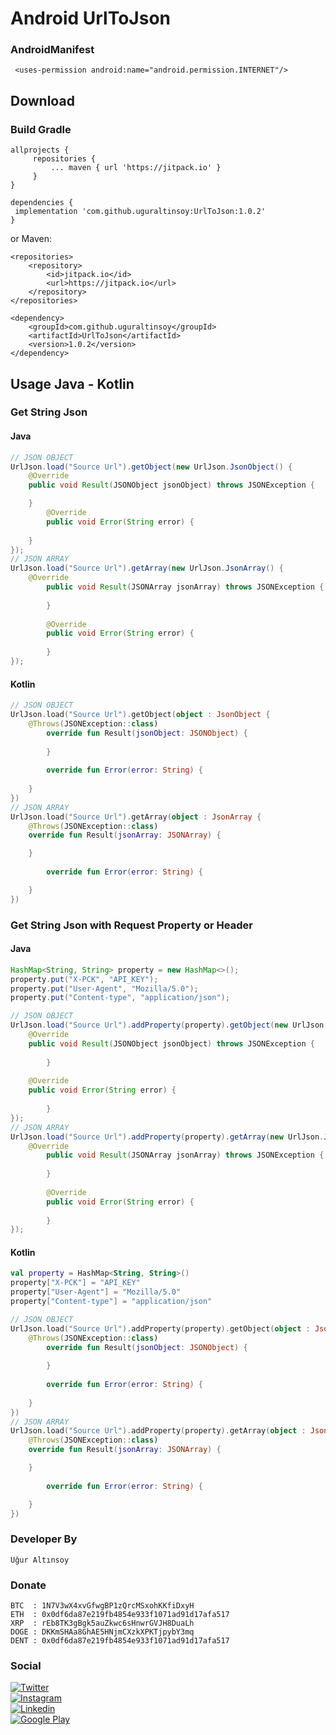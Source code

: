 # Android UrlToJson

### AndroidManifest
```  
 <uses-permission android:name="android.permission.INTERNET"/>
 ```  

## Download
### Build Gradle
```  
allprojects {  
	 repositories { 
		 ... maven { url 'https://jitpack.io' } 
	 }
}  
```  
```  
dependencies {  
 implementation 'com.github.uguraltinsoy:UrlToJson:1.0.2'
}  
```  
or Maven:
```  
<repositories>  
	<repository>
		<id>jitpack.io</id>
		<url>https://jitpack.io</url>
	</repository>
</repositories>  
```  
```  
<dependency>  
	<groupId>com.github.uguraltinsoy</groupId>
	<artifactId>UrlToJson</artifactId> 
	<version>1.0.2</version>
</dependency>  
```  

## Usage Java - Kotlin

### Get String Json
#### Java
```Java
// JSON OBJECT 
UrlJson.load("Source Url").getObject(new UrlJson.JsonObject() {  
	@Override  
	public void Result(JSONObject jsonObject) throws JSONException {  

	}  
    	@Override  
    	public void Error(String error) {  
	
	}
});
// JSON ARRAY
UrlJson.load("Source Url").getArray(new UrlJson.JsonArray() {  
	@Override  
    	public void Result(JSONArray jsonArray) throws JSONException {  
     
    	}  
  
    	@Override  
    	public void Error(String error) {  
  
    	}
});
```  
#### Kotlin
```Kotlin   
// JSON OBJECT 
UrlJson.load("Source Url").getObject(object : JsonObject {  
	@Throws(JSONException::class)  
    	override fun Result(jsonObject: JSONObject) {  
    
    	}  
    
    	override fun Error(error: String) {
    
	}  
})
// JSON ARRAY
UrlJson.load("Source Url").getArray(object : JsonArray {  
	@Throws(JSONException::class)  
	override fun Result(jsonArray: JSONArray) {  

	}  
	
    	override fun Error(error: String) {

	}  
})
```  

### Get String Json with Request Property or Header
#### Java
```Java
HashMap<String, String> property = new HashMap<>();  
property.put("X-PCK", "API_KEY");  
property.put("User-Agent", "Mozilla/5.0");  
property.put("Content-type", "application/json");  
```
```Java 
// JSON OBJECT
UrlJson.load("Source Url").addProperty(property).getObject(new UrlJson.JsonObject() {  
	@Override  
	public void Result(JSONObject jsonObject) throws JSONException {  
    
    	}  
	
	@Override  
	public void Error(String error) {  
  
    	}
});
// JSON ARRAY
UrlJson.load("Source Url").addProperty(property).getArray(new UrlJson.JsonArray() {  
	@Override  
    	public void Result(JSONArray jsonArray) throws JSONException {  
  
    	}  
	
    	@Override  
    	public void Error(String error) {  
  
    	}
});  
```  
#### Kotlin
```Kotlin
val property = HashMap<String, String>()  
property["X-PCK"] = "API_KEY"  
property["User-Agent"] = "Mozilla/5.0"  
property["Content-type"] = "application/json"
```
```Kotlin
// JSON OBJECT 
UrlJson.load("Source Url").addProperty(property).getObject(object : JsonObject {  
	@Throws(JSONException::class)  
    	override fun Result(jsonObject: JSONObject) {  
    
    	}  
    
    	override fun Error(error: String) {
    
	}  
})
// JSON ARRAY
UrlJson.load("Source Url").addProperty(property).getArray(object : JsonArray {  
	@Throws(JSONException::class)  
	override fun Result(jsonArray: JSONArray) {  

	}  
	
    	override fun Error(error: String) {

	}  
}) 
```

### Developer By
```  
Uğur Altınsoy  
```  

### Donate
```  
BTC  : 1N7V3wX4xvGfwgBP1zQrcMSxohKKfiDxyH  
ETH  : 0x0df6da87e219fb4854e933f1071ad91d17afa517  
XRP  : rEb8TK3gBgk5auZkwc6sHnwrGVJH8DuaLh  
DOGE : DKKmSHAa8GhAE5HNjmCXzkXPKTjpybY3mq  
DENT : 0x0df6da87e219fb4854e933f1071ad91d17afa517  
```  

### Social
[![Twitter](https://img.shields.io/badge/twitter-%231DA1F2.svg?&style=for-the-badge&logo=twitter&logoColor=white)](https://twitter.com/uguraltnsy)  
[![Instagram](https://img.shields.io/badge/instagram-%23E4405F.svg?&style=for-the-badge&logo=instagram&logoColor=white)](https://www.instagram.com/ugur.altnsy)  
[![Linkedin](https://img.shields.io/badge/linkedin-%230077B5.svg?&style=for-the-badge&logo=linkedin&logoColor=white)](https://www.linkedin.com/in/uğur-altınsoy/)  
[![Google Play](https://img.shields.io/badge/Google%20Play-414141?logo=google-play&logoColor=white&style=for-the-badge)](https://play.google.com/store/apps/developer?id=DeepLab&hl=tr)
